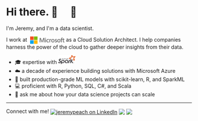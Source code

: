 # Hi there. 👋 &nbsp; &nbsp; 🍑

I'm Jeremy, and I'm a data scientist.

 I work at &nbsp;<img src="./img/msft.svg" height="20" valign="middle" /> as a Cloud Solution Architect.
 I help companies harness the power of the cloud to gather deeper insights from their data.
 
 - 🎓 expertise with <img src="./img/spark.svg" height="24" alt="Apache Spark" />
 - ☁️ a decade of experience building solutions with Microsoft Azure
 - 🥼 built production-grade ML models with scikit-learn, R, and SparkML
 - 💻 proficient with R, Python, SQL, C#, and Scala
 - 💬 ask me about how your data science projects can scale
 
 ---
 
 Connect with me!
 [<img src="https://img.shields.io/badge/-jeremypeach-blue?style=flat&logo=Linkedin&logoColor=white&link=https://www.linkedin.com/in/jeremypeach/" valign="middle" alt="jeremypeach on LinkedIn" />](https://www.linkedin.com/in/jeremypeach/)
 [<img src="https://img.shields.io/badge/-@AnalyticJeremy-1ca0f1?style=flat&labelColor=1ca0f1&logo=twitter&logoColor=white&link=https://twitter.com/AnalyticJeremy" valign="middle" />](https://twitter.com/AnalyticJeremy)
 [<img src="https://img.shields.io/badge/j%20peach-FE7A16?style=flat&logo=stack-overflow&logoColor=white&link=https://stackoverflow.com/users/4739048/j-peach" valign="middle" />](https://stackoverflow.com/users/4739048/j-peach)
